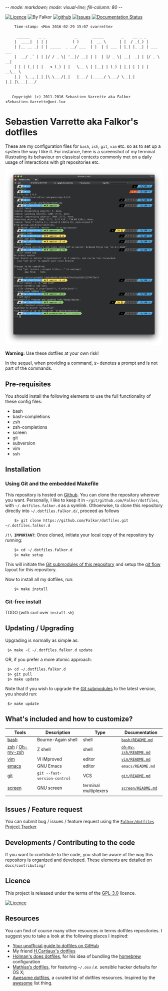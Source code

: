 -*- mode: markdown; mode: visual-line; fill-column: 80 -*-

[![Licence](https://img.shields.io/badge/license-GPL--3.0-blue.svg)](http://www.gnu.org/licenses/gpl-3.0.html) ![By Falkor](https://img.shields.io/badge/by-Falkor-blue.svg) [![github](https://img.shields.io/badge/git-github-lightgray.svg)](https://github.com/Falkor/dotfiles) [![Issues](https://img.shields.io/badge/issues-github-green.svg)](https://github.com/Falkor/dotfiles/issues)
[![Documentation Status](https://readthedocs.org/projects/falkor-dotfiles/badge/?version=latest)](https://readthedocs.org/projects/falkor-dotfiles/?badge=latest)

        Time-stamp: <Mon 2016-02-29 15:07 svarrette>

         ______    _ _             _       _____        _    __ _ _
        |  ____|  | | |           ( )     |  __ \      | |  / _(_) |
        | |__ __ _| | | _____  _ __/ ___  | |  | | ___ | |_| |_ _| | ___ ___
        |  __/ _` | | |/ / _ \| '__|/ __| | |  | |/ _ \| __|  _| | |/ _ \ __|
        | | | (_| | |   < (_) | |   \__ \ | |__| | (_) | |_| | | | |  __\__ \
        |_|  \__,_|_|_|\_\___/|_|   |___/ |_____/ \___/ \__|_| |_|_|\___|___/


       Copyright (c) 2011-2016 Sebastien Varrette aka Falkor <Sebastien.Varrette@uni.lu>

# Sebastien Varrette aka Falkor's dotfiles

These are my configuration files for `bash`, `zsh`, `git`, `vim` etc. so as to set up a system the way I like it.
For instance, here is a screenshot of my terminal illustrating its behaviour on classical contexts commonly met on a daily usage of interactions with git repositories etc.

![](https://raw.githubusercontent.com/Falkor/dotfiles/master/screenshots/screenshot_falkor_iterm.png)

__Warning:__ Use these dotfiles at your own risk!

In the sequel, when providing a command, `$>` denotes a prompt and is not part of the commands.

## Pre-requisites

You should install the following elements to use the full functionality of
these config files:

* bash
* bash-completions
* zsh
* zsh-completions
* screen
* git
* subversion
* vim
* ssh

## Installation

### Using Git and the embedded Makefile

This repository is hosted on [Github](https://github.com/Falkor/dotfiles). You can clone the repository wherever you want.
Personally, I like to keep it in `~/git/github.com/Falkor/dotfiles`, with `~/.dotfiles.falkor.d` as a symlink.
Othoerwise, to clone this repository directly into `~/.dotfiles.falkor.d/`, proceed as follows

        $> git clone https://github.com/Falkor/dotfiles.git ~/.dotfiles.falkor.d

**`/!\ IMPORTANT`**: Once cloned, initiate your local copy of the repository by running:

	    $> cd ~/.dotfiles.falkor.d
	    $> make setup

This will initiate the [Git submodules of this repository](.gitmodules) and setup the [git flow](https://www.atlassian.com/git/tutorials/comparing-workflows/gitflow-workflow) layout for this repository.

Now to install all my dotfiles, run:

        $> make install

### Git-free install

TODO (with curl over `install.sh`)

## Updating / Upgrading

Upgrading is normally as simple as:

     $> make -C ~/.dotfiles.falkor.d update

OR, if you prefer a more atomic approach:

     $> cd ~/.dotfiles.falkor.d
     $> git pull
     $> make update

Note that if you wish to upgrade the [Git submodules](.gitmodules) to the latest version, you should run:

     $> make update

## What's included and how to customize?

| Tools                                                      | Description                  | Type                  | Documentation                                |
|------------------------------------------------------------|------------------------------|-----------------------|----------------------------------------------|
| [bash](http://tiswww.case.edu/php/chet/bash/bashtop.html)  | Bourne-Again shell           | shell                 | [`bash/README.md`](bash/README.md)           |
| [zsh](http://www.zsh.org/) / [Oh-my-zsh](http://ohmyz.sh/) | Z shell                      | shell                 | [`oh-my-zsh/README.md`](oh-my-zsh/README.md) |
| [vim](http://www.vim.org/)                                 | VI iMproved                  | editor                | [`vim/README.md`](vim/README.md)             |
| [emacs](https://www.gnu.org/software/emacs/)               | GNU Emacs                    | editor                | `emacs/README.md`                            |
| [git](https://git-scm.com/)                                | `git --fast-version-control` | VCS                   | [`git/README.md`](git/README.md)             |
| [screen](https://www.gnu.org/software/screen/)             | GNU screen                   | terminal multiplexers | [`screen/README.md`](screen/README.md)       |
|                                                            |                              |                       |                                              |

## Issues / Feature request

You can submit bug / issues / feature request using the [`Falkor/dotfiles` Project Tracker](https://github.com/Falkor/dotfiles/issues)

## Developments / Contributing to the code

If you want to contribute to the code, you shall be aware of the way this repository is organized and developed.
These elements are detailed on `docs/contributing/`

## Licence

This project is released under the terms of the [GPL-3.0](LICENCE) licence.

[![Licence](https://www.gnu.org/graphics/gplv3-88x31.png)](http://www.gnu.org/licenses/gpl-3.0.html)

## Resources

You can find of course many other resources in terms dotfiles repositories.
I suggest you to take a look at the following places I inspired:

* [Your unofficial guide to dotfiles on GitHub](https://dotfiles.github.io/)
* My friend [H.Cartiaux's dotfiles](https://github.com/hcartiaux/dotfiles)
* [Holman's does dotfiles](https://github.com/holman/dotfiles), for his idea of bundling the [homebrew](http://brew.sh) configuration
* [Mathias’s dotfiles](https://github.com/mathiasbynens/dotfiles),  for featuring `~/.osx` _i.e._ sensible hacker defaults for OS X;
* [Awesome dotfiles](https://github.com/webpro/awesome-dotfiles), a curated list of dotfiles resources. Inspired by the [awesome](https://github.com/sindresorhus/awesome) list thing.

